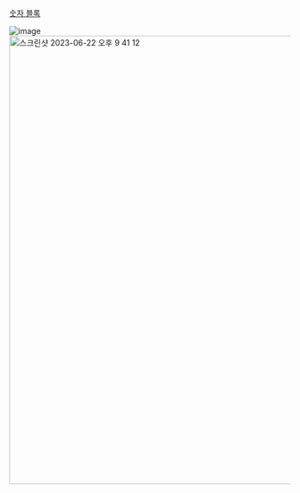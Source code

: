 [숫자 블록](https://school.programmers.co.kr/learn/courses/30/lessons/12923)


![image](https://github.com/koreaIT-study/programmers/assets/92290312/873cbd8c-c228-40ca-8e68-e3fd139ee819)
<img width="802" alt="스크린샷 2023-06-22 오후 9 41 12" src="https://github.com/koreaIT-study/programmers/assets/82895809/195f24ac-2320-471c-bff7-8a14d6f5483b">
